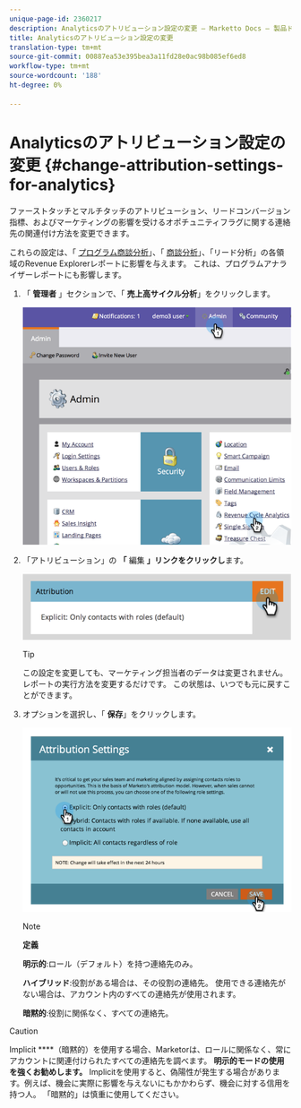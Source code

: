 ```yaml
---
unique-page-id: 2360217
description: Analyticsのアトリビューション設定の変更 — Marketto Docs — 製品ドキュメント
title: Analyticsのアトリビューション設定の変更
translation-type: tm+mt
source-git-commit: 00887ea53e395bea3a11fd28e0ac98b085ef6ed8
workflow-type: tm+mt
source-wordcount: '188'
ht-degree: 0%

---
```



# Analyticsのアトリビューション設定の変更 {#change-attribution-settings-for-analytics}

ファーストタッチとマルチタッチのアトリビューション、リードコンバージョン指標、およびマーケティングの影響を受けるオポチュニティフラグに関する連絡先の関連付け方法を変更できます。

これらの設定は、「 [プログラム商談分析](../../../product-docs/reporting/revenue-cycle-analytics/program-analytics/understanding-the-program-opportunity-analysis-area.md)」、「 [商談分析](../../../product-docs/reporting/revenue-cycle-analytics/revenue-explorer/understanding-opportunity-analysis-in-revenue-explorer.md)」、「リード分析」の各領域のRevenue Explorerレポートに影響を与えます。 これは、プログラムアナライザーレポートにも影響します。

1. 「 **管理者** 」セクションで、「 **売上高サイクル分析**」をクリックします。

   ![](assets/image2014-9-24-11-3a55-3a19.png)

1. 「アトリビューション」の **「** 編集 **」リンクをクリックし**&#x200B;ます。

   ![](assets/image2014-9-24-11-3a56-3a33.png)

   >[!TIP]
   >
   >この設定を変更しても、マーケティング担当者のデータは変更されません。レポートの実行方法を変更するだけです。 この状態は、いつでも元に戻すことができます。

1. オプションを選択し、「 **保存**」をクリックします。

   ![](assets/image2014-9-24-11-3a57-3a39.png)

   >[!NOTE]
   >
   >**定義**
   >
   >
   >**明示的**:ロール（デフォルト）を持つ連絡先のみ。
   >
   >
   >**ハイブリッド**:役割がある場合は、その役割の連絡先。 使用できる連絡先がない場合は、アカウント内のすべての連絡先が使用されます。
   >
   >
   >**暗黙的**:役割に関係なく、すべての連絡先。

>[!CAUTION]
>
>Implicit ****（暗黙的）を使用する場合、Marketorは、ロールに関係なく、常にアカウントに関連付けられたすべての連絡先を調べます。 **明示的モードの使用を強くお勧めします。** Implicitを使用すると、偽陽性が発生する場合があります。例えば、機会に実際に影響を与えないにもかかわらず、機会に対する信用を持つ人。 「暗黙的」は慎重に使用してください。

